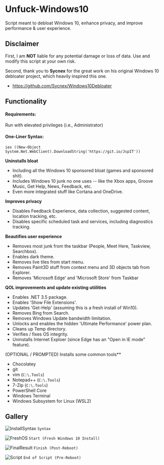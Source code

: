 # Unfuck-Windows10
Script meant to debloat Windows 10, enhance privacy, and improve performance &amp; user experience.

## Disclaimer
First, I am **NOT** liable for any potential damage or loss of data.  Use and modify this script at your own risk.

Second, thank you to **Sycnex** for the great work on his original Windows 10 debloater project, which heavily inspired this one.
- https://github.com/Sycnex/Windows10Debloater



## Functionality

#### Requirements:    
Run with elevated privileges (i.e., Administrator)
#### One-Liner Syntax:          
`iex ((New-Object System.Net.WebClient).DownloadString('https://git.io/JspIT'))`

**Uninstalls bloat**
- Including all the Windows 10 sponsored bloat (games and sponsored shit).
- Includes Windows 10 junk no one uses -- like the Xbox apps, Groove Music, Get Help, News, Feedback, etc.
- Even more integrated stuff like Cortana and OneDrive.

**Improves privacy**
- Disables Feedback Experience, data collection, suggested content, location tracking, etc.
- Disables specific scheduled task and services, including diagnostics tracking.

**Beautifies user experience**
- Removes most junk from the taskbar (People, Meet Here, Taskview, Searchbox).
- Enables dark theme.
- Removes live tiles from start menu.
- Removes Paint3D stuff from context menu and 3D objects tab from Explorer.
- Removes 'Microsoft Edge' and 'Microsoft Store' from Taskbar

**QOL improvements and update existing utiilities**
- Enables .NET 3.5 package.
- Enables 'Show File Extensions'.
- Updates 'Get-Help' (assuming this is a fresh install of Win10).
- Removes Bing from Search.
- Removes Windows Update bandwidth limitation.
- Unlocks and enables the hidden 'Ultimate Performance' power plan.
- Cleans up Temp directory.
- Verifies / fixes OS integrity. 
- Uninstalls Internet Exploer (since Edge has an "Open in IE mode" feature).

(OPTIONAL / PROMPTED) Installs some common tools**
- Chocolatey
- git
- vim (`C:\.Tools`)
- Notepad++ (`C:\.Tools`)
- 7-Zip (`C:\.Tools`)
- PowerShell Core
- Windows Terminal
- Windows Subsystem for Linux (WSL2)

## Gallery

![InstallSyntax](https://cdn.discordapp.com/attachments/620986290317426698/846631194303922176/unknown.png)
`Syntax`


![FreshOS](https://cdn.discordapp.com/attachments/620986290317426698/846631197277683732/unknown.png)
`Start (Fresh Windows 10 Install)`


![FinalResult](https://cdn.discordapp.com/attachments/620986290317426698/846634838298591232/unknown.png)
`Finish (Post-Reboot)`


![Script](https://cdn.discordapp.com/attachments/620986290317426698/846634822389596180/unknown.png)
`End of Script (Pre-Reboot)`
